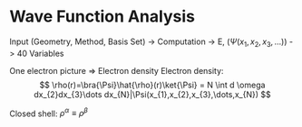 
# Wave Function Analysis

Input (Geometry, Method, Basis Set) -> Computation -> E, ($\Psi(x_{1}, x_{2},x_{3},\dots)$) -> 40 Variables

One electron picture => Electron density
Electron density:
$$
\rho(r)=\bra{\Psi}\hat{\rho}(r)\ket{\Psi} = N \int d \omega dx_{2}dx_{3}\dots dx_{N}|\Psi(x_{1},x_{2},x_{3},\dots,x_{N}) 
$$

Closed shell:
$\rho^{\alpha}\equiv \rho^{\beta}$

